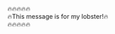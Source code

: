 :fire::fire::fire::fire::fire:  
:fire:This message is for my lobster!:fire:  
:fire::fire::fire::fire::fire:
